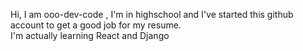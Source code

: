 Hi, I am ooo-dev-code </b>, I'm in highschool and I've started this github account to get a good job for my resume.                                                                                                     
I'm actually learning React and Django
